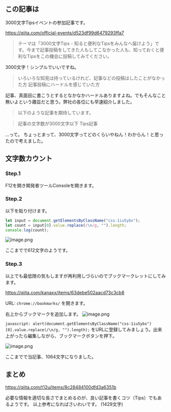 ## この記事は

3000文字Tipsイベントの参加記事です。

https://qiita.com/official-events/d523df99d6479293ffa7

> テーマは「3000文字Tips - 知ると便利なTipsをみんなへ届けよう」です。今まで記事投稿をしてきた人もしてこなかった人も、知っておくと便利なTipsをこの機会に投稿してみてください。

3000文字！シンプルでいいですね。

> いろいろな知見は持っているけれど、記事などの投稿はしたことがなかった方
記事投稿にハードルを感じていた方

記事、真面目に書こうとするとなかなかハードルありますよね。でもそんなこと無いよという趣旨だと思う。弊社の各位にも早速紹介しました。

> 以下のような記事を期待しています。

> 記事の文字数が3000文字以下
Tips記事

...って。
ちょっとまって、3000文字ってどのくらいやねん！わからん！と思ったので考えました。

## 文字数カウント

### Step.1

F12を開き開発者ツールConsoleを開きます。

### Step.2

以下を貼り付けます。

```js
let input = document.getElementsByClassName("css-1iu5ybx");
let count = input[0].value.replace(/\n/g, "").length;
console.log(count); 
```

![image.png](https://qiita-image-store.s3.ap-northeast-1.amazonaws.com/0/93824/258447c1-4a0f-ee38-4d5f-55fe53547dc5.png)

ここまでで612文字のようです。

### Step.3

以上でも最低限の気もしますが再利用しづらいのでブックマークレットにしてみます。

https://qiita.com/kanaxx/items/63debe502aacd73c3cb8

URL: `chrome://bookmarks/` を開きます。

右上からブックマークを追加します。
![image.png](https://qiita-image-store.s3.ap-northeast-1.amazonaws.com/0/93824/b293f8e5-f971-0e77-f090-5d801ccefe3a.png)

`javascript: alert(document.getElementsByClassName("css-1iu5ybx")[0].value.replace(/\n/g, "").length);` をURLに登録してみましょう。出来上がったら編集しながら、ブックマークボタンを押下。

![image.png](https://qiita-image-store.s3.ap-northeast-1.amazonaws.com/0/93824/e5a4f9ce-eeef-4f7e-644d-2bf43211922a.png)

ここまでで当記事、1064文字になりました。

## まとめ

https://qiita.com/t12u/items/8c28484100dfd3a6351b

必要な情報を適切な長さでまとめるのが、良い記事を書くコツ（Tips）でもあるようです。
以上参考になればさいわいです。 (1429文字) 

